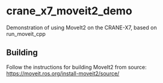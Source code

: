 # crane_x7_moveit2_demo
Demonstration of using MoveIt2 on the CRANE-X7, based on run_moveit_cpp

## Building
Follow the instructions for building MoveIt2 from source: https://moveit.ros.org/install-moveit2/source/
